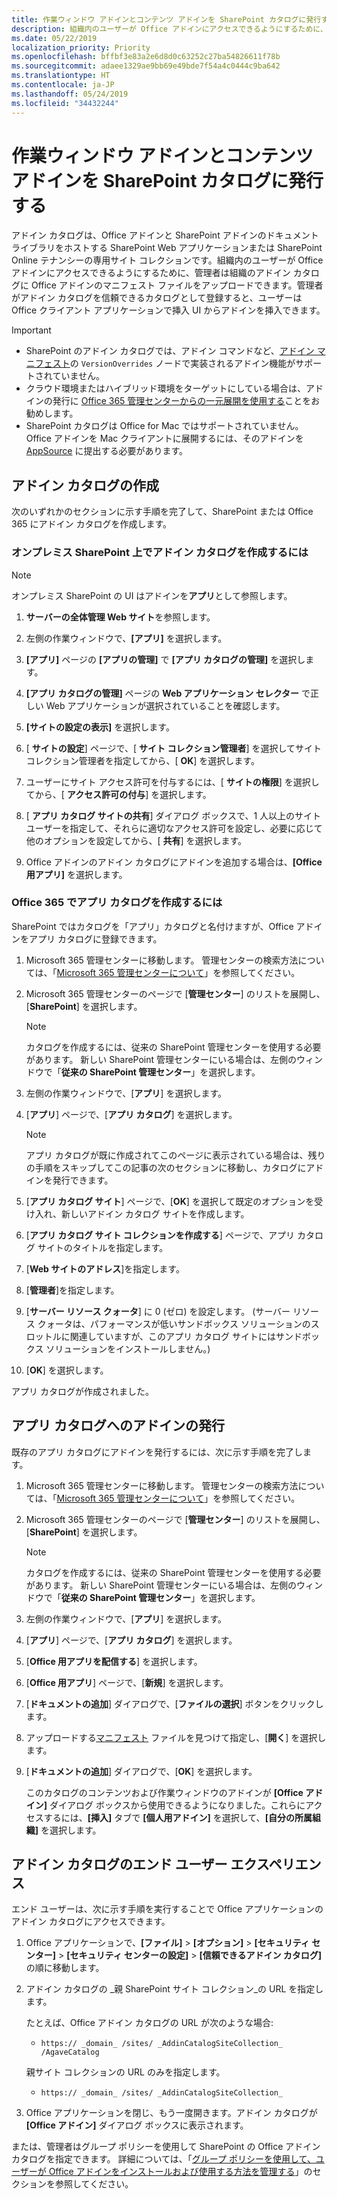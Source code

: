 ```yaml
---
title: 作業ウィンドウ アドインとコンテンツ アドインを SharePoint カタログに発行する
description: 組織内のユーザーが Office アドインにアクセスできるようにするために、管理者は組織のアドイン カタログに Office アドインのマニフェスト ファイルをアップロードできます。
ms.date: 05/22/2019
localization_priority: Priority
ms.openlocfilehash: bffbf3e83a2e6d8d0c63252c27ba54826611f78b
ms.sourcegitcommit: adaee1329ae9bb69e49bde7f54a4c0444c9ba642
ms.translationtype: HT
ms.contentlocale: ja-JP
ms.lasthandoff: 05/24/2019
ms.locfileid: "34432244"
---
```

# <a name="publish-task-pane-and-content-add-ins-to-a-sharepoint-catalog"></a>作業ウィンドウ アドインとコンテンツ アドインを SharePoint カタログに発行する

アドイン カタログは、Office アドインと SharePoint アドインのドキュメント ライブラリをホストする SharePoint Web アプリケーションまたは SharePoint Online テナンシーの専用サイト コレクションです。組織内のユーザーが Office アドインにアクセスできるようにするために、管理者は組織のアドイン カタログに Office アドインのマニフェスト ファイルをアップロードできます。管理者がアドイン カタログを信頼できるカタログとして登録すると、ユーザーは Office クライアント アプリケーションで挿入 UI からアドインを挿入できます。

> [!IMPORTANT]
> - SharePoint のアドイン カタログでは、アドイン コマンドなど、[アドイン マニフェスト](../develop/add-in-manifests.md)の `VersionOverrides` ノードで実装されるアドイン機能がサポートされていません。
> - クラウド環境またはハイブリッド環境をターゲットにしている場合は、アドインの発行に [Office 365 管理センターからの一元展開を使用する](../publish/centralized-deployment.md)ことをお勧めします。
> - SharePoint カタログは Office for Mac ではサポートされていません。 Office アドインを Mac クライアントに展開するには、そのアドインを [AppSource](/office/dev/store/submit-to-the-office-store) に提出する必要があります。   

## <a name="create-an-add-in-catalog"></a>アドイン カタログの作成

次のいずれかのセクションに示す手順を完了して、SharePoint または Office 365 にアドイン カタログを作成します。

### <a name="to-create-an-add-in-catalog-for-on-premises-sharepoint"></a>オンプレミス SharePoint 上でアドイン カタログを作成するには

> [!NOTE]
> オンプレミス SharePoint の UI はアドインを**アプリ**として参照します。

1. **サーバーの全体管理 Web サイト**を参照します。

2. 左側の作業ウィンドウで、**[アプリ]** を選択します。

3. **[アプリ]** ページの **[アプリの管理]** で **[アプリ カタログの管理]** を選択します。

4. **[アプリ カタログの管理]** ページの **Web アプリケーション セレクター** で正しい Web アプリケーションが選択されていることを確認します。

5. **[サイトの設定の表示]** を選択します。

6. [ **サイトの設定**] ページで、[ **サイト コレクション管理者**] を選択してサイト コレクション管理者を指定してから、[ **OK**] を選択します。

7. ユーザーにサイト アクセス許可を付与するには、[ **サイトの権限**] を選択してから、[ **アクセス許可の付与**] を選択します。

8. [ **アプリ カタログ サイトの共有**] ダイアログ ボックスで、1 人以上のサイト ユーザーを指定して、それらに適切なアクセス許可を設定し、必要に応じて他のオプションを設定してから、[  **共有**] を選択します。

9. Office アドインのアドイン カタログにアドインを追加する場合は、**[Office 用アプリ]** を選択します。

### <a name="to-create-an-app-catalog-on-office-365"></a>Office 365 でアプリ カタログを作成するには

SharePoint ではカタログを「アプリ」カタログと名付けますが、Office アドインをアプリ カタログに登録できます。

1. Microsoft 365 管理センターに移動します。 管理センターの検索方法については、「[Microsoft 365 管理センターについて](https://docs.microsoft.com/office365/admin/admin-overview/about-the-admin-center)」を参照してください。

2. Microsoft 365 管理センターのページで [**管理センター**] のリストを展開し、[**SharePoint**] を選択します。

    > [!NOTE]
    > カタログを作成するには、従来の SharePoint 管理センターを使用する必要があります。 新しい SharePoint 管理センターにいる場合は、左側のウィンドウで「**従来の SharePoint 管理センター**」を選択します。

3. 左側の作業ウィンドウで、[**アプリ**] を選択します。

4. [**アプリ**] ページで、[**アプリ カタログ**] を選択します。
    > [!NOTE]
    > アプリ カタログが既に作成されてこのページに表示されている場合は、残りの手順をスキップしてこの記事の次のセクションに移動し、カタログにアドインを発行できます。

5. [**アプリ カタログ サイト**] ページで、[**OK**] を選択して既定のオプションを受け入れ、新しいアドイン カタログ サイトを作成します。

6. [**アプリ カタログ サイト コレクションを作成する**] ページで、アプリ カタログ サイトのタイトルを指定します。

7. [**Web サイトのアドレス**]を指定します。

8. [**管理者**]を指定します。

9. [**サーバー リソース クォータ**] に 0 (ゼロ) を設定します。 (サーバー リソース クォータは、パフォーマンスが低いサンドボックス ソリューションのスロットルに関連していますが、このアプリ カタログ サイトにはサンドボックス ソリューションをインストールしません。)

10. [**OK**] を選択します。

アプリ カタログが作成されました。

## <a name="publish-an-add-in-to-an-app-catalog"></a>アプリ カタログへのアドインの発行

既存のアプリ カタログにアドインを発行するには、次に示す手順を完了します。

1. Microsoft 365 管理センターに移動します。 管理センターの検索方法については、「[Microsoft 365 管理センターについて](https://docs.microsoft.com/office365/admin/admin-overview/about-the-admin-center)」を参照してください。
2. Microsoft 365 管理センターのページで [**管理センター**] のリストを展開し、[**SharePoint**] を選択します。
    > [!NOTE]
    > カタログを作成するには、従来の SharePoint 管理センターを使用する必要があります。 新しい SharePoint 管理センターにいる場合は、左側のウィンドウで「**従来の SharePoint 管理センター**」を選択します。
3. 左側の作業ウィンドウで、[**アプリ**] を選択します。
4. [**アプリ**] ページで、[**アプリ カタログ**] を選択します。
5. [**Office 用アプリを配信する**] を選択します。
6. [**Office 用アプリ**] ページで、[**新規**] を選択します。
7. [**ドキュメントの追加**] ダイアログで、[**ファイルの選択**] ボタンをクリックします。
8. アップロードする[マニフェスト](../develop/add-in-manifests.md) ファイルを見つけて指定し、[**開く**] を選択します。
9. [**ドキュメントの追加**] ダイアログで、[**OK**] を選択します。

    このカタログのコンテンツおよび作業ウィンドウのアドインが **[Office アドイン]** ダイアログ ボックスから使用できるようになりました。これらにアクセスするには、**[挿入]** タブで **[個人用アドイン]** を選択して、**[自分の所属組織]** を選択します。

## <a name="end-user-experience-with-the-add-in-catalog"></a>アドイン カタログのエンド ユーザー エクスペリエンス

エンド ユーザーは、次に示す手順を実行することで Office アプリケーションのアドイン カタログにアクセスできます。

1. Office アプリケーションで、**[ファイル]**  >  **[オプション]**  >  **[セキュリティ センター]**  >  **[セキュリティ センターの設定]**  >  **[信頼できるアドイン カタログ]** の順に移動します。

2. アドイン カタログの _親 SharePoint サイト コレクション_の URL を指定します。 

    たとえば、Office アドイン カタログの URL が次のような場合:

    - `https:// _domain_ /sites/ _AddinCatalogSiteCollection_ /AgaveCatalog`

    親サイト コレクションの URL のみを指定します。

    - `https:// _domain_ /sites/ _AddinCatalogSiteCollection_`

3. Office アプリケーションを閉じ、もう一度開きます。アドイン カタログが **[Office アドイン]** ダイアログ ボックスに表示されます。

または、管理者はグループ ポリシーを使用して SharePoint の Office アドイン カタログを指定できます。 詳細については、「[グループ ポリシーを使用して、ユーザーが Office アドインをインストールおよび使用する方法を管理する](/previous-versions/office/office-2013-resource-kit/jj219429(v=office.15)#using-group-policy-to-manage-how-users-can-install-and-use-apps-for-office)」のセクションを参照してください。
